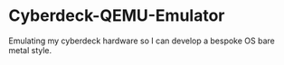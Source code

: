 # Cyberdeck-QEMU-Emulator
Emulating my cyberdeck hardware so I can develop a bespoke OS bare metal style.
